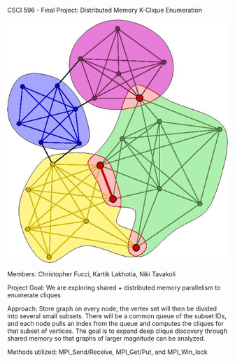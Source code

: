 CSCI 596 - Final Project: Distributed Memory K-Clique Enumeration

![](graph.png)

Members: Christopher Fucci, Kartik Lakhotia, Niki Tavakoli

Project Goal: We are exploring shared + distributed memory parallelism to enumerate cliques

Approach: 
Store graph on every node; the vertex set will then be divided into several small subsets. There will be a common queue of the subset IDs, and each node pulls an index from the queue and computes the cliques for that subset of vertices. The goal is to expand deep clique discovery through shared memory so that graphs of larger magnitude can be analyzed.

Methods utilized: MPI_Send/Receive, MPI_Get/Put, and MPI_Win_lock
